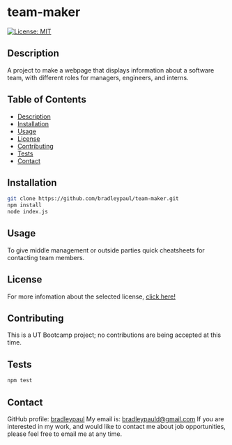 # team-maker

[![License: MIT](https://img.shields.io/badge/License-MIT-yellow.svg)](https://opensource.org/licenses/MIT)

## Description

A project to make a webpage that displays information about a software team, with different roles for managers, engineers, and interns. 

## Table of Contents

* [Description](#description)
* [Installation](#installation)
* [Usage](#usage)
* [License](#license)
* [Contributing](#contributing)
* [Tests](#tests)
* [Contact](#contact)

## Installation

```bash
git clone https://github.com/bradleypaul/team-maker.git
npm install
node index.js
```

## Usage

To give middle management or outside parties quick cheatsheets for contacting team members.

## License

  For more infomation about the selected license, [click here!](https://opensource.org/licenses/MIT)

## Contributing

This is a UT Bootcamp project; no contributions are being accepted at this time.

## Tests

```bash
npm test
```

## Contact

GitHub profile: [bradleypaul](https://github.com/bradleypaul)
My email is: [bradleypauld@gmail.com](mailto:bradleypauld@gmail.com)
If you are interested in my work, and would like to contact me about job opportunities, please feel free to email me at any time.
  